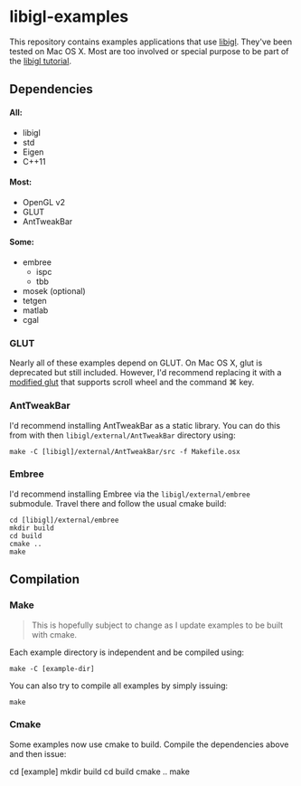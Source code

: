 # libigl-examples

This repository contains examples applications that use
[libigl](libigl.github.io/libigl/). They've been tested on Mac OS X. Most are
too involved or special purpose to be part of the [libigl
tutorial](libigl.github.io/libigl/tutorial/tutorial.html).

## Dependencies

#### All:

- libigl
- std
- Eigen
- C++11

#### Most:

- OpenGL v2
- GLUT
- AntTweakBar

#### Some:

- embree
  - ispc
  - tbb
- mosek (optional)
- tetgen
- matlab
- cgal

### GLUT

Nearly all of these examples depend on GLUT. On Mac OS X, glut is deprecated
but still included. However, I'd recommend replacing it with a [modified
glut](https://github.com/alecjacobson/glut) that supports scroll wheel and the
command ⌘ key. 

### AntTweakBar

I'd recommend installing AntTweakBar as a static library. You can do this from
with then `libigl/external/AntTweakBar` directory using:

    make -C [libigl]/external/AntTweakBar/src -f Makefile.osx

### Embree

I'd recommend installing Embree via the `libigl/external/embree` submodule.
Travel there and follow the usual cmake build:

    cd [libigl]/external/embree
    mkdir build
    cd build
    cmake ..
    make

## Compilation

### Make

> This is hopefully subject to change as I update examples to be built with
> cmake.

Each example directory is independent and be compiled using:

    make -C [example-dir]

You can also try to compile all examples by simply issuing:

    make

### Cmake

Some examples now use cmake to build. Compile the dependencies above and then
issue:

   cd [example]
   mkdir build
   cd build
   cmake ..
   make
